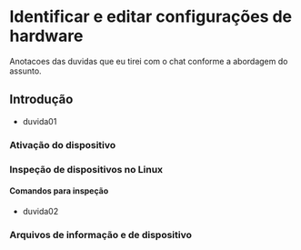 # Identificar e editar configurações de hardware

Anotacoes das duvidas que eu tirei com o chat conforme a abordagem do assunto.

## Introdução

- duvida01

### Ativação do dispositivo

### Inspeção de dispositivos no Linux

#### Comandos para inspeção

- duvida02

### Arquivos de informação e de dispositivo
